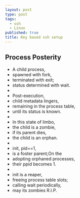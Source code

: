 ```yaml
---
layout: post
type: post
tags: 
  - ssh
  - Linux
published: true
title: Key based ssh setup
---
```

## Process Posterity

 - A child process, 
- spawned with fork,
- terminated with exit;
- status determined with wait.
- 
- Post-execution,
- child metadata lingers,
- remaining in the process table,
- until its status is known.
- 
- In this state of limbo,
- the child is a zombie,
- if its parent dies,
- the child is an orphan.
- 
- init, pid==1,
- is a foster parent;On the
- adopting orphaned processes,
- their ppid becomes 1.
- 
- init is a reaper,
- freeing process table slots;
- calling wait periodically,
- may its zombies R.I.P.
